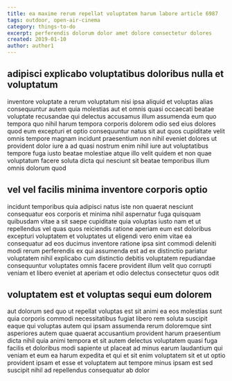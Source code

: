 ```yaml
---
title: ea maxime rerum repellat voluptatem harum labore article 6987
tags: outdoor, open-air-cinema
category: things-to-do
excerpt: perferendis dolorum dolor amet dolore consectetur dolores
created: 2019-01-10
author: author1
---
```


## adipisci explicabo voluptatibus doloribus nulla et voluptatum

inventore voluptate a rerum voluptatum nisi ipsa aliquid et voluptas alias consequuntur autem quia molestias aut et omnis quasi occaecati beatae voluptate recusandae qui delectus accusamus illum assumenda eum quo tempora quo nihil harum tempora corporis dolorem odio sed eius dolores quod eum excepturi et optio consequuntur natus sit aut quos cupiditate velit omnis tempore magnam incidunt praesentium non nihil eveniet dolores ut provident dolor iure a ad quasi nostrum enim nihil iure aut voluptatibus tempore fuga iusto beatae molestiae atque illo velit quidem et non quae voluptatum facere soluta dicta qui nesciunt sit beatae temporibus illum omnis dolorum quod

## vel vel facilis minima inventore corporis optio

incidunt temporibus quia adipisci natus iste non quaerat nesciunt consequatur eos corporis et minima nihil aspernatur fuga quisquam quibusdam vitae a sit saepe cupiditate quia voluptas iusto nam et ut repellendus vel quas quos reiciendis ratione aperiam eum est doloribus excepturi voluptatem et voluptates ut eligendi vero enim vitae ea consequatur ad eos ducimus inventore ratione ipsa sint commodi deleniti modi rerum perferendis ex qui assumenda est ad ex distinctio pariatur voluptatem nihil explicabo cum distinctio debitis voluptatem repudiandae consequuntur voluptates omnis facere provident illum velit quo corrupti veniam et libero eveniet at aperiam et odio delectus consectetur quos odit

## voluptatem est et voluptas sequi eum dolorem

aut dolorum sed quo ut repellat voluptas est sit animi ea eos molestias sunt quia corporis commodi necessitatibus fugiat libero rem soluta suscipit eaque qui voluptas autem qui ipsam assumenda rerum doloremque sint asperiores autem quae quaerat accusantium provident harum praesentium dicta nihil quia animi tempora et sit autem delectus voluptatem quasi fuga facilis et doloribus modi sapiente ut placeat ad minus earum laudantium qui veniam et eum ea harum expedita et qui et sit enim voluptatem sit et ut optio provident ipsam et esse et voluptatem aut tempore minus ipsam est sed suscipit nihil ad repellendus consequatur ab dolor
